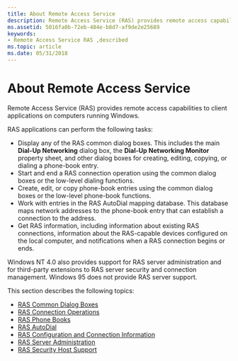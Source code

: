 ```yaml
---
title: About Remote Access Service
description: Remote Access Service (RAS) provides remote access capabilities to client applications on computers running Windows.
ms.assetid: 5016fa0b-72eb-484e-b8d7-af9de2e25689
keywords:
- Remote Access Service RAS ,described
ms.topic: article
ms.date: 05/31/2018
---
```


# About Remote Access Service

Remote Access Service (RAS) provides remote access capabilities to client applications on computers running Windows.

RAS applications can perform the following tasks:

-   Display any of the RAS common dialog boxes. This includes the main **Dial-Up Networking** dialog box, the **Dial-Up Networking Monitor** property sheet, and other dialog boxes for creating, editing, copying, or dialing a phone-book entry.
-   Start and end a RAS connection operation using the common dialog boxes or the low-level dialing functions.
-   Create, edit, or copy phone-book entries using the common dialog boxes or the low-level phone-book functions.
-   Work with entries in the RAS AutoDial mapping database. This database maps network addresses to the phone-book entry that can establish a connection to the address.
-   Get RAS information, including information about existing RAS connections, information about the RAS-capable devices configured on the local computer, and notifications when a RAS connection begins or ends.

Windows NT 4.0 also provides support for RAS server administration and for third-party extensions to RAS server security and connection management. Windows 95 does not provide RAS server support.

This section describes the following topics:

-   [RAS Common Dialog Boxes](ras-common-dialog-boxes.md)
-   [RAS Connection Operations](ras-connection-operations.md)
-   [RAS Phone Books](ras-phone-books.md)
-   [RAS AutoDial](ras-autodial.md)
-   [RAS Configuration and Connection Information](ras-configuration-and-connection-information.md)
-   [RAS Server Administration](ras-server-administration.md)
-   [RAS Security Host Support](ras-security-host-support.md)

 

 




